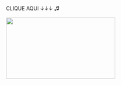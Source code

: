 CLIQUE AQUI ↓↓↓ ♫
<br><br>
<a href="https://benfic4rthur.github.io/Spotify/"><img src="https://encrypted-tbn0.gstatic.com/images?q=tbn:ANd9GcS77TgVgMuNAFlCE419EM6UdLAbcLPkO8-_kw&usqp=CAU" style="width:300px; height: 168px"></a>
